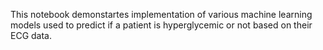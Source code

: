 This notebook demonstartes implementation of various machine learning models used to predict if a patient is hyperglycemic or not based on their ECG data.
